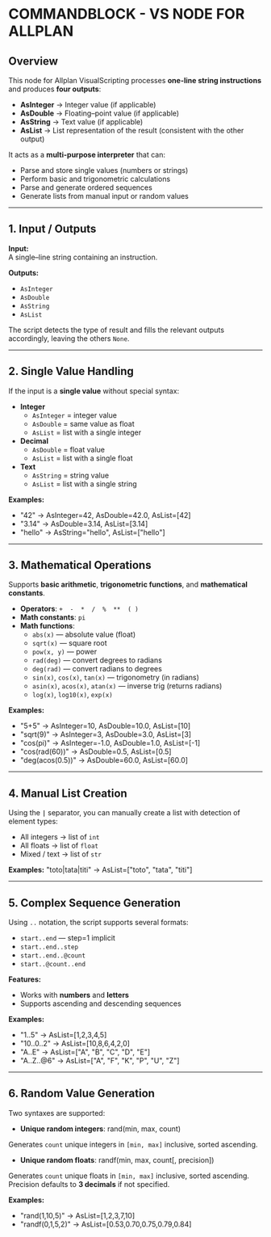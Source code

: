 # COMMANDBLOCK - VS NODE FOR ALLPLAN

## Overview
This node for Allplan VisualScripting processes **one-line string instructions** and produces **four outputs**:

- **AsInteger** → Integer value (if applicable)
- **AsDouble** → Floating–point value (if applicable)
- **AsString** → Text value (if applicable)
- **AsList** → List representation of the result (consistent with the other output)

It acts as a **multi-purpose interpreter** that can:
- Parse and store single values (numbers or strings)
- Perform basic and trigonometric calculations
- Parse and generate ordered sequences
- Generate lists from manual input or random values

---

## 1. Input / Outputs

**Input:**  
A single–line string containing an instruction.  

**Outputs:**  
- `AsInteger`
- `AsDouble`
- `AsString`
- `AsList`

The script detects the type of result and fills the relevant outputs accordingly, leaving the others `None`.

---

## 2. Single Value Handling

If the input is a **single value** without special syntax:

- **Integer**  
  - `AsInteger` = integer value  
  - `AsDouble` = same value as float  
  - `AsList` = list with a single integer  
- **Decimal**  
  - `AsDouble` = float value  
  - `AsList` = list with a single float  
- **Text**  
  - `AsString` = string value  
  - `AsList` = list with a single string

**Examples:**
- "42" → AsInteger=42, AsDouble=42.0, AsList=[42]
- "3.14" → AsDouble=3.14, AsList=[3.14]
- "hello" → AsString="hello", AsList=["hello"]

---

## 3. Mathematical Operations

Supports **basic arithmetic**, **trigonometric functions**, and **mathematical constants**.

- **Operators**: `+  -  *  /  %  **  ( )`
- **Math constants**: `pi`
- **Math functions**:
  - `abs(x)` — absolute value (float) 
  - `sqrt(x)` — square root
  - `pow(x, y)` — power
  - `rad(deg)` — convert degrees to radians
  - `deg(rad)` — convert radians to degrees
  - `sin(x)`, `cos(x)`, `tan(x)` — trigonometry (in radians)
  - `asin(x)`, `acos(x)`, `atan(x)` — inverse trig (returns radians)
  - `log(x)`, `log10(x)`, `exp(x)`
  
**Examples:**
- "5+5" → AsInteger=10, AsDouble=10.0, AsList=[10]
- "sqrt(9)" → AsInteger=3, AsDouble=3.0, AsList=[3]
- "cos(pi)" → AsInteger=-1.0, AsDouble=1.0, AsList=[-1]
- "cos(rad(60))" → AsDouble=0.5, AsList=[0.5]
- "deg(acos(0.5))" → AsDouble=60.0, AsList=[60.0]

---

## 4. Manual List Creation

Using the **`|`** separator, you can manually create a list with detection of element types:
- All integers → list of `int`
- All floats   → list of `float`
- Mixed / text → list of `str`

**Examples:**
"toto|tata|titi" → AsList=["toto", "tata", "titi"]

---

## 5. Complex Sequence Generation

Using `..` notation, the script supports several formats:

- `start..end` — step=1 implicit
- `start..end..step`
- `start..end..@count`
- `start..@count..end`

**Features:**
- Works with **numbers** and **letters**
- Supports ascending and descending sequences

**Examples:**
- "1..5" → AsList=[1,2,3,4,5]
- "10..0..2" → AsList=[10,8,6,4,2,0]
- "A..E" → AsList=["A", "B", "C", "D", "E"]
- "A..Z..@6" → AsList=["A", "F", "K", "P", "U", "Z"]

---

## 6. Random Value Generation

Two syntaxes are supported:

- **Unique random integers**:
rand(min, max, count)

Generates `count` unique integers in `[min, max]` inclusive, sorted ascending.

- **Unique random floats**:
randf(min, max, count[, precision])

Generates `count` unique floats in `[min, max]` inclusive, sorted ascending.  
Precision defaults to **3 decimals** if not specified.

**Examples:**
- "rand(1,10,5)" → AsList=[1,2,3,7,10]
- "randf(0,1,5,2)" → AsList=[0.53,0.70,0.75,0.79,0.84]
